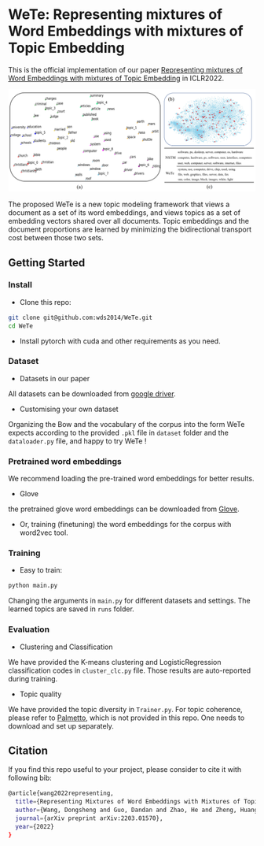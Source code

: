 # WeTe: Representing mixtures of Word Embeddings with mixtures of Topic Embedding

This is the official implementation of our paper [Representing mixtures of Word Embeddings with mixtures of Topic Embedding](https://arxiv.org/abs/2203.01570)
in ICLR2022.

![avatar](figure/embedding.png)

The proposed WeTe is a new topic modeling framework that views a document as a set of its word embeddings, and views topics as a set of embedding vectors shared over all documents.
Topic embeddings and the document proportions are learned by minimizing the bidirectional transport cost between those two sets.

## Getting Started
### Install
- Clone this repo:
```bash
git clone git@github.com:wds2014/WeTe.git
cd WeTe
```
- Install pytorch with cuda and other requirements as you need.

### Dataset
- Datasets in our paper

All datasets can be downloaded from [google driver](https://drive.google.com/drive/folders/1C2QTp1KMB131sp0XY8qXHILsJyvVF4T8?usp=sharing).
- Customising your own dataset

Organizing the Bow and the vocabulary of the corpus into the form WeTe expects according to the provided `.pkl` file in `dataset` folder and the `dataloader.py` file, and happy to try WeTe !

### Pretrained word embeddings
We recommend loading the pre-trained word embeddings for better results. 
- Glove

the pretrained glove word embeddings can be downloaded from [Glove](https://cdn-lfs.huggingface.co/stanfordnlp/glove/6471382cdd837544bf3ac72497a38715e845897d265b2b424b4761832009c837).
- Or, training (finetuning) the word embeddings for the corpus with word2vec tool.

### Training
- Easy to train:
```bash
python main.py
```
Changing the arguments in `main.py` for different datasets and settings. The learned topics are saved in `runs` folder.

### Evaluation
- Clustering and Classification

We have provided the K-means clustering and LogisticRegression classification codes in `cluster_clc.py` file. Those results are auto-reported during training.
- Topic quality

We have provided the topic diversity in `Trainer.py`. For topic coherence, please refer to [Palmetto](https://github.com/dice-group/Palmetto), which is not provided in this repo. One needs to download and set up separately.

## Citation
If you find this repo useful to your project, please consider to cite it with following bib:

```bash
@article{wang2022representing,
  title={Representing Mixtures of Word Embeddings with Mixtures of Topic Embeddings},
  author={Wang, Dongsheng and Guo, Dandan and Zhao, He and Zheng, Huangjie and Tanwisuth, Korawat and Chen, Bo and Zhou, Mingyuan},
  journal={arXiv preprint arXiv:2203.01570},
  year={2022}
}
```

